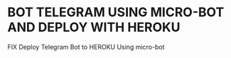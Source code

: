 # BOT TELEGRAM USING MICRO-BOT AND DEPLOY WITH HEROKU
FIX Deploy Telegram Bot to HEROKU Using micro-bot
